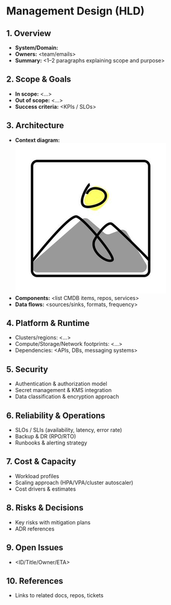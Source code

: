 # Management Design (HLD)

## 1. Overview
- **System/Domain:** <name>
- **Owners:** <team/emails>
- **Summary:** <1–2 paragraphs explaining scope and purpose>

## 2. Scope & Goals
- **In scope:** <…>
- **Out of scope:** <…>
- **Success criteria:** <KPIs / SLOs>

## 3. Architecture
- **Context diagram:** ![Context Diagram](images/management-context.png)
- **Components:** <list CMDB items, repos, services>
- **Data flows:** <sources/sinks, formats, frequency>

## 4. Platform & Runtime
- Clusters/regions: <…>
- Compute/Storage/Network footprints: <…>
- Dependencies: <APIs, DBs, messaging systems>

## 5. Security
- Authentication & authorization model
- Secret management & KMS integration
- Data classification & encryption approach

## 6. Reliability & Operations
- SLOs / SLIs (availability, latency, error rate)
- Backup & DR (RPO/RTO)
- Runbooks & alerting strategy

## 7. Cost & Capacity
- Workload profiles
- Scaling approach (HPA/VPA/cluster autoscaler)
- Cost drivers & estimates

## 8. Risks & Decisions
- Key risks with mitigation plans
- ADR references

## 9. Open Issues
- <ID/Title/Owner/ETA>

## 10. References
- Links to related docs, repos, tickets
